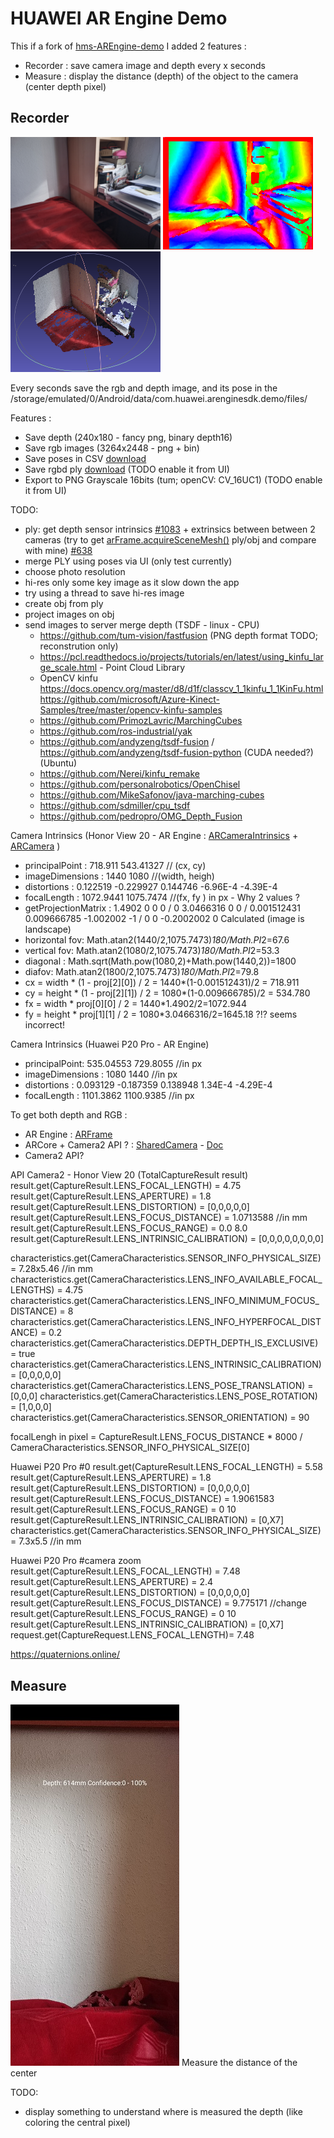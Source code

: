 # HUAWEI AR Engine Demo

This if a fork of [hms-AREngine-demo](https://github.com/HMS-Core/hms-AREngine-demo)
I added 2 features :
- Recorder : save camera image and depth every x seconds
- Measure : display the distance (depth) of the object to the camera (center depth pixel)

## Recorder

<img src="HwAREngineDemo/src/test/resources/00000012_image.jpg" width="240" /> ![](HwAREngineDemo/src/test/resources/00000012_depth.png) <img src="doc/plymeshlab.png" width="240" />

Every seconds save the rgb and depth image, and its pose in the /storage/emulated/0/Android/data/com.huawei.arenginesdk.demo/files/

Features :
- Save depth (240x180 - fancy png, binary depth16)
- Save rgb images (3264x2448 - png + bin)
- Save poses in CSV [download](doc/poses.csv)
- Save rgbd ply [download](HwAREngineDemo/src/test/resources/00000012.ply) (TODO enable it from UI)
- Export to PNG Grayscale 16bits (tum; openCV: CV_16UC1) (TODO enable it from UI)

TODO:
- ply: get depth sensor intrinsics [#1083](https://github.com/google-ar/arcore-android-sdk/issues/1083) + extrinsics between between 2 cameras (try to get [arFrame.acquireSceneMesh()](https://developer.huawei.com/consumer/en/doc/development/HMSCore-References-V5/frame-0000001050121447-V5#EN-US_TOPIC_0000001050126786__section167911410271) ply/obj and compare with mine) [#638](https://github.com/google-ar/arcore-android-sdk/issues/638#issuecomment-438785104)
- merge PLY using poses via UI (only test currently)
- choose photo resolution
- hi-res only some key image as it slow down the app
- try using a thread to save hi-res image
- create obj from ply
- project images on obj
- send images to server merge depth (TSDF - linux - CPU)
  - https://github.com/tum-vision/fastfusion (PNG depth format TODO; reconstrution only)
  - https://pcl.readthedocs.io/projects/tutorials/en/latest/using_kinfu_large_scale.html - Point Cloud Library
  - OpenCV kinfu https://docs.opencv.org/master/d8/d1f/classcv_1_1kinfu_1_1KinFu.html https://github.com/microsoft/Azure-Kinect-Samples/tree/master/opencv-kinfu-samples
  - https://github.com/PrimozLavric/MarchingCubes
  - https://github.com/ros-industrial/yak
  - https://github.com/andyzeng/tsdf-fusion / https://github.com/andyzeng/tsdf-fusion-python (CUDA needed?) (Ubuntu)
  - https://github.com/Nerei/kinfu_remake
  - https://github.com/personalrobotics/OpenChisel
  - https://github.com/MikeSafonov/java-marching-cubes
  - https://github.com/sdmiller/cpu_tsdf
  - https://github.com/pedropro/OMG_Depth_Fusion

Camera Intrinsics (Honor View 20 - AR Engine : [ARCameraIntrinsics](https://developer.huawei.com/consumer/en/doc/HMSCore-References-V5/camera_intrinsics-0000001051140882-V5) + [ARCamera](https://developer.huawei.com/consumer/en/doc/development/HMSCore-Library-V5/camera-0000001050121437-V5) )
- principalPoint : 718.911 543.41327 // (cx, cy)
- imageDimensions : 1440 1080 //(width, heigh)
- distortions : 0.122519 -0.229927 0.144746 -6.96E-4 -4.39E-4
- focalLength : 1072.9441 1075.7474 //(fx, fy ) in px - Why 2 values ?  
- getProjectionMatrix : 1.4902 0 0 0 / 0 3.0466316 0 0 / 0.001512431 0.009666785 -1.002002 -1 / 0 0 -0.2002002 0
Calculated (image is landscape)
- horizontal fov: Math.atan2(1440/2,1075.7473)*180/Math.PI*2=67.6
- vertical   fov: Math.atan2(1080/2,1075.7473)*180/Math.PI*2=53.3
- diagonal : Math.sqrt(Math.pow(1080,2)+Math.pow(1440,2))=1800
- diafov: Math.atan2(1800/2,1075.7473)*180/Math.PI*2=79.8
- cx = width * (1 - proj[2][0]) / 2 = 1440*(1-0.001512431)/2 = 718.911
- cy = height * (1 - proj[2][1]) / 2 = 1080*(1-0.009666785)/2 = 534.780
- fx = width * proj[0][0] / 2 = 1440*1.4902/2=1072.944
- fy = height * proj[1][1] / 2 = 1080*3.0466316/2=1645.18 ?!? seems incorrect!

Camera Intrinsics (Huawei P20 Pro - AR Engine)
- principalPoint: 535.04553 729.8055 //in px
- imageDimensions : 1080 1440 //in px
- distortions : 0.093129 -0.187359 0.138948 1.34E-4 -4.29E-4
- focalLength : 1101.3862 1100.9385 //in px


To get both depth and RGB : 
- AR Engine : [ARFrame](https://developer.huawei.com/consumer/en/doc/HMSCore-References-V5/frame-0000001050121447-V5)
- ARCore + Camera2 API ? : [SharedCamera](https://developers.google.com/ar/reference/java/com/google/ar/core/SharedCamera) - [Doc](https://developers.google.com/ar/develop/java/camera-sharing)
- Camera2 API?


API Camera2 - Honor View 20
(TotalCaptureResult result)
result.get(CaptureResult.LENS_FOCAL_LENGTH) = 4.75
result.get(CaptureResult.LENS_APERTURE) = 1.8
result.get(CaptureResult.LENS_DISTORTION) = [0,0,0,0,0]
result.get(CaptureResult.LENS_FOCUS_DISTANCE) = 1.0713588 //in mm
result.get(CaptureResult.LENS_FOCUS_RANGE) = 0.0 8.0
result.get(CaptureResult.LENS_INTRINSIC_CALIBRATION) = [0,0,0,0,0,0,0,0]

characteristics.get(CameraCharacteristics.SENSOR_INFO_PHYSICAL_SIZE) = 7.28x5.46 //in mm
characteristics.get(CameraCharacteristics.LENS_INFO_AVAILABLE_FOCAL_LENGTHS) = 4.75
characteristics.get(CameraCharacteristics.LENS_INFO_MINIMUM_FOCUS_DISTANCE) = 8
characteristics.get(CameraCharacteristics.LENS_INFO_HYPERFOCAL_DISTANCE) = 0.2
characteristics.get(CameraCharacteristics.DEPTH_DEPTH_IS_EXCLUSIVE) = true
characteristics.get(CameraCharacteristics.LENS_INTRINSIC_CALIBRATION) = [0,0,0,0,0]
characteristics.get(CameraCharacteristics.LENS_POSE_TRANSLATION) = [0,0,0]
characteristics.get(CameraCharacteristics.LENS_POSE_ROTATION) = [1,0,0,0]
characteristics.get(CameraCharacteristics.SENSOR_ORIENTATION) = 90


focalLengh in pixel = CaptureResult.LENS_FOCUS_DISTANCE * 8000 / CameraCharacteristics.SENSOR_INFO_PHYSICAL_SIZE[0]


Huawei P20 Pro #0
result.get(CaptureResult.LENS_FOCAL_LENGTH) = 5.58
result.get(CaptureResult.LENS_APERTURE) = 1.8
result.get(CaptureResult.LENS_DISTORTION) = [0,0,0,0,0]
result.get(CaptureResult.LENS_FOCUS_DISTANCE) = 1.9061583
result.get(CaptureResult.LENS_FOCUS_RANGE) = 0 10
result.get(CaptureResult.LENS_INTRINSIC_CALIBRATION) = [0,X7]
characteristics.get(CameraCharacteristics.SENSOR_INFO_PHYSICAL_SIZE) = 7.3x5.5 //in mm

Huawei P20 Pro #camera zoom
result.get(CaptureResult.LENS_FOCAL_LENGTH) = 7.48
result.get(CaptureResult.LENS_APERTURE) = 2.4
result.get(CaptureResult.LENS_DISTORTION) = [0,0,0,0,0]
result.get(CaptureResult.LENS_FOCUS_DISTANCE) = 9.775171 //change
result.get(CaptureResult.LENS_FOCUS_RANGE) = 0 10
result.get(CaptureResult.LENS_INTRINSIC_CALIBRATION) = [0,X7]
request.get(CaptureRequest.LENS_FOCAL_LENGTH)= 7.48

https://quaternions.online/

## Measure

![Screenshot_resized25](doc/Screenshot_resized25.jpg)
Measure the distance of the center

TODO:
- display something to understand where is measured the depth (like coloring the central pixel)
